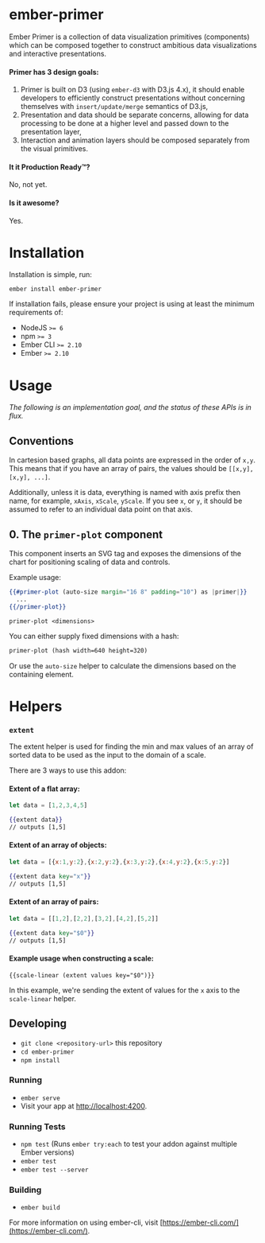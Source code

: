 # ember-primer

Ember Primer is a collection of data visualization primitives (components) which
can be composed together to construct ambitious data visualizations and interactive
presentations.

#### Primer has 3 design goals:

1. Primer is built on D3 (using `ember-d3` with D3.js 4.x), it should enable 
developers to efficiently construct presentations without concerning 
themselves with `insert/update/merge` semantics of D3.js,
2. Presentation and data should be separate concerns, allowing for data processing
to be done at a higher level and passed down to the presentation layer,
3. Interaction and animation layers should be composed separately from the visual
primitives.

#### It it Production Ready™?

No, not yet.

#### Is it awesome?

Yes.

# Installation

Installation is simple, run:

```
ember install ember-primer
```

If installation fails, please ensure your project is using at least the minimum
requirements of:

- NodeJS `>= 6`
- npm `>= 3`
- Ember CLI `>= 2.10`
- Ember `>= 2.10`

# Usage

*The following is an implementation goal, and the status of these APIs is in flux.*

## Conventions

In cartesion based graphs, all data points are expressed in the order of `x,y`. 
This means that if you have an array of pairs, the values should be `[[x,y], [x,y], ...]`.

Additionally, unless it is data, everything is named with axis prefix then name, for
example, `xAxis`, `xScale`, `yScale`. If you see `x`, or `y`, it should be assumed to
refer to an individual data point on that axis.

## 0. The `primer-plot` component

This component inserts an SVG tag and exposes the dimensions of the chart for
positioning scaling of data and controls.

Example usage:

```hbs
{{#primer-plot (auto-size margin="16 8" padding="10") as |primer|}}
  ...
{{/primer-plot}}

```

`primer-plot <dimensions>`

You can either supply fixed dimensions with a hash:

```hbs
primer-plot (hash width=640 height=320)
```

Or use the `auto-size` helper to calculate the dimensions based on the containing
element.

# Helpers

### `extent`

The extent helper is used for finding the min and max values of an array of sorted data
to be used as the input to the domain of a scale.

There are 3 ways to use this addon:

#### Extent of a flat array:

```js
let data = [1,2,3,4,5]
```

```hbs
{{extent data}}
// outputs [1,5]
```

#### Extent of an array of objects:

```js
let data = [{x:1,y:2},{x:2,y:2},{x:3,y:2},{x:4,y:2},{x:5,y:2}]
```

```hbs
{{extent data key="x"}}
// outputs [1,5]
```

#### Extent of an array of pairs:

```js
let data = [[1,2],[2,2],[3,2],[4,2],[5,2]]
```

```hbs
{{extent data key="$0"}}
// outputs [1,5]
```

#### Example usage when constructing a scale:

```
{{scale-linear (extent values key="$0")}}
```

In this example, we're sending the extent of values for the `x` axis to the 
`scale-linear` helper.

## Developing

* `git clone <repository-url>` this repository
* `cd ember-primer`
* `npm install`

### Running

* `ember serve`
* Visit your app at [http://localhost:4200](http://localhost:4200).

### Running Tests

* `npm test` (Runs `ember try:each` to test your addon against multiple Ember versions)
* `ember test`
* `ember test --server`

### Building

* `ember build`

For more information on using ember-cli, visit [https://ember-cli.com/](https://ember-cli.com/).
